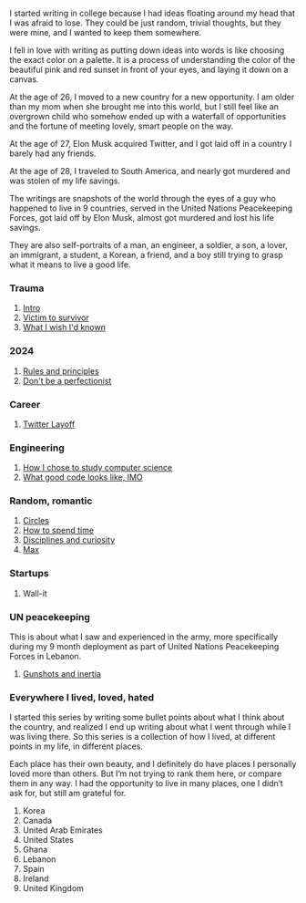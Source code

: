 I started writing in college because I had ideas floating around my head that I was afraid to lose. They could be just random, trivial thoughts, but they were mine, and I wanted to keep them somewhere. 

I fell in love with writing as putting down ideas into words is like choosing the exact color on a palette. It is a process of understanding the color of the beautiful pink and red sunset in front of your eyes, and laying it down on a canvas.

At the age of 26, I moved to a new country for a new opportunity. I am older than my mom when she brought me into this world, but I still feel like an overgrown child who somehow ended up with a waterfall of opportunities and the fortune of meeting lovely, smart people on the way.

At the age of 27, Elon Musk acquired Twitter, and I got laid off in a country I barely had any friends.

At the age of 28, I traveled to South America, and nearly got murdered and was stolen of my life savings.

The writings are snapshots of the world through the eyes of a guy who happened to live in 9 countries, served in the United Nations Peacekeeping Forces, got laid off by Elon Musk, almost got murdered and lost his life savings.

They are also self-portraits of a man, an engineer, a soldier, a son, a lover, an immigrant, a student, a Korean, a friend, and a boy still trying to grasp what it means to live a good life.

<!-- I found out that a lot of random people end up somehow reading this blog. If you have any feedback or want to talk about any of the things I wrote, please reach out to me. There's nothing that makes me quite as happy as when I hear someone who read the things I wrote. My contact details are at the footnotes. -->

<!-- The one without links are currently being written/edited. -->

### Trauma
1. [Intro](/blog?post=trauma-intro)
2. [Victim to survivor](/blog?post=survivor)
3. [What I wish I'd known](/blog?post=trauma-wish)

### 2024
1. [Rules and principles](/blog?post=rules-principles)
2. [Don't be a perfectionist](/blog?post=perfectionist)

### Career
1. [Twitter Layoff](/blog?post=layoff)
<!-- 2. Job hunting, I absolutely hate it -->

### Engineering
1. [How I chose to study computer science](/blog?post=computer-science)
2. [What good code looks like, IMO](/blog?post=good-code)
<!-- 2. The beautify of programming -->
<!-- 4. What I love and hate about tech -->

### Random, romantic
1. [Circles](/blog?post=circles)
2. [How to spend time](/blog?post=time)
3. [Disciplines and curiosity](/blog?post=discipline-and-curiosity)
4. [Max](/blog?post=max)
<!-- 5. Transcending values across different fields, a.k.a. values to become the best at what you do -->
<!-- 6. My grandma -->
<!-- 7. My grandfather -->


### Startups
1. Wall-it
<!-- 2. NUFUTU -->

### UN peacekeeping
This is about what I saw and experienced in the army, more specifically during my 9 month deployment as part of United Nations Peacekeeping Forces in Lebanon.
1. [Gunshots and inertia](/blog?post=gunshots)
<!-- 2. PRC$$ -->

### Everywhere I lived, loved, hated
I started this series by writing some bullet points about what I think about the country, and realized I end up writing about what I went through while I was living there. So this series is a collection of how I lived, at different points in my life, in different places.

Each place has their own beauty, and I definitely do have places I personally loved more than others. But I’m not trying to rank them here, or compare them in any way. I had the opportunity to live in many places, one I didn’t ask for, but still am grateful for.
1. Korea
2. Canada
3. United Arab Emirates
4. United States
5. Ghana
6. Lebanon
7. Spain
8. Ireland
9. United Kingdom